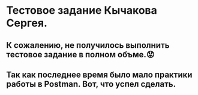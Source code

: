 # Тестовое задание Кычакова Сергея.
## К сожалению, не получилось выполнить тестовое задание в полном объме.😟
## Так как последнее время было мало практики работы в Postman. Вот, что успел сделать. 
